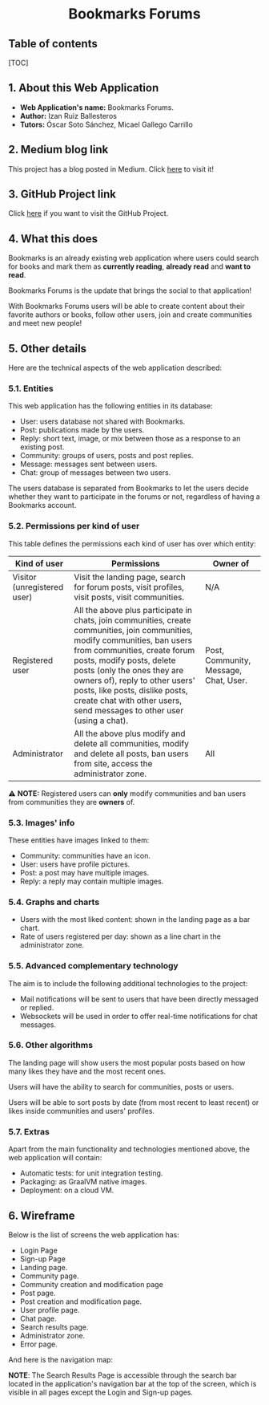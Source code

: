 <h1 align="center">    
Bookmarks Forums    
</h1>  


<h2 align="left">    
Table of contents    
</h2>  

[TOC]

## 1. About this Web Application

- **Web Application's name:** Bookmarks Forums.
- **Author:** Izan Ruiz Ballesteros
- **Tutors:** Óscar Soto Sánchez, Micael Gallego Carrillo



## 2. Medium blog link

This project has a blog posted in Medium. Click [here](https://medium.com/@izanrb) to visit it!



## 3. GitHub Project link

Click [here](https://github.com/codeurjc-students/2024-Bookmarks-Forums) if you want to visit the GitHub Project.



## 4. What this does

Bookmarks is an already existing web application where users could search for books and mark them as **currently reading**, **already read** and **want to read**.

Bookmarks Forums is the update that brings the social to that application!

With Bookmarks Forums users will be able to create content about their favorite authors or books, follow other users, join and create communities and meet new people!



## 5. Other details

Here are the technical aspects of the web application described:



### 5.1. Entities

This web application has the following entities in its database:

- User: users database not shared with Bookmarks.
- Post: publications made by the users.
- Reply: short text, image, or mix between those as a response to an existing post.
- Community: groups of users, posts and post replies.
- Message: messages sent between users.
- Chat: group of messages between two users.

The users database is separated from Bookmarks to let the users decide whether they want to participate in the forums or not, regardless of having a Bookmarks account.



### 5.2. Permissions per kind of user

This table defines the permissions each kind of user has over which entity:

| Kind of user                | Permissions                                                  | Owner of                              |
| --------------------------- | ------------------------------------------------------------ | ------------------------------------- |
| Visitor (unregistered user) | Visit the landing page, search for forum posts, visit profiles, visit posts, visit communities. | N/A                                   |
| Registered user             | All the above plus participate in chats, join communities, create communities, join communities, modify communities, ban users from communities, create forum posts, modify posts, delete posts (only the ones they are owners of), reply to other users' posts, like posts, dislike posts, create chat with other users, send messages to other user (using a chat). | Post, Community, Message, Chat, User. |
| Administrator               | All the above plus modify and delete all communities, modify and delete all posts, ban users from site, access the administrator zone. | All                                   |

⚠️ **NOTE:** Registered users can **only** modify communities and ban users from communities they are **owners** of.



### 5.3. Images' info

These entities have images linked to them:

* Community: communities have an icon.
* User: users have profile pictures.
* Post: a post may have multiple images.
* Reply: a reply may contain multiple images.



### 5.4. Graphs and charts

- Users with the most liked content: shown in the landing page as a bar chart.
- Rate of users registered per day: shown as a line chart in the administrator zone.



### 5.5. Advanced complementary technology

The aim is to include the following additional technologies to the project:

- Mail notifications will be sent to users that have been directly messaged or replied.
- Websockets will be used in order to offer real-time notifications for chat messages.



### 5.6. Other algorithms

The landing page will show users the most popular posts based on how many likes they have and the most recent ones.

Users will have the ability to search for communities, posts or users.

Users will be able to sort posts by date (from most recent to least recent) or likes inside communities and users' profiles.



### 5.7. Extras

Apart from the main functionality and technologies mentioned above, the web application will contain:

- Automatic tests: for unit integration testing.
- Packaging: as GraalVM native images.
- Deployment: on a cloud VM.



## 6. Wireframe

Below is the list of screens the web application has:

- Login Page
- Sign-up Page
- Landing page.
- Community page.
- Community creation and modification page
- Post page.
- Post creation and modification page.
- User profile page.
- Chat page.
- Search results page.
- Administrator zone.
- Error page.



And here is the navigation map:





**NOTE**: The Search Results Page is accessible through the search bar located in the application's navigation bar at the top of the screen, which is visible in all pages except the Login and Sign-up pages.
